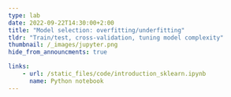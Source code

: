 ```yaml
---
type: lab
date: 2022-09-22T14:30:00+2:00
title: "Model selection: overfitting/underfitting"
tldr: "Train/test, cross-validation, tuning model complexity"
thumbnail: /_images/jupyter.png
hide_from_announcments: true

links: 
    - url: /static_files/code/introduction_sklearn.ipynb
      name: Python notebook
---
```

<!-- **Suggested readings & references:**
- [Python Installation Guidelines](https://docs.anaconda.com/anaconda/install/) Guide to install the Python Anaconda distribution.
- [Online tutorials](python.org/): Hands-on tutorials for beginners. -->
